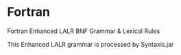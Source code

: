 # Fortran

Fortran Enhanced LALR BNF Grammar & Lexical Rules

This Enhanced LALR grammar is processed by Syntaxis.jar 
